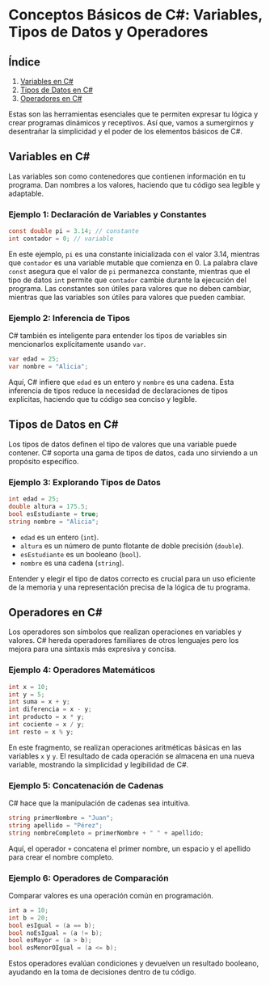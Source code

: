 # Conceptos Básicos de C#: Variables, Tipos de Datos y Operadores

## Índice
1. [Variables en C#](#variables-en-csharp)
2. [Tipos de Datos en C#](#tipos-de-datos-en-csharp)
3. [Operadores en C#](#operadores-en-csharp)

Estas son las herramientas esenciales que te permiten expresar tu lógica y crear programas dinámicos y receptivos. Así que, vamos a sumergirnos y desentrañar la simplicidad y el poder de los elementos básicos de C#.

## Variables en C#

Las variables son como contenedores que contienen información en tu programa. Dan nombres a los valores, haciendo que tu código sea legible y adaptable.

### Ejemplo 1: Declaración de Variables y Constantes
```csharp
const double pi = 3.14; // constante
int contador = 0; // variable
```
En este ejemplo, `pi` es una constante inicializada con el valor 3.14, mientras que `contador` es una variable mutable que comienza en 0. La palabra clave `const` asegura que el valor de `pi` permanezca constante, mientras que el tipo de datos `int` permite que `contador` cambie durante la ejecución del programa. Las constantes son útiles para valores que no deben cambiar, mientras que las variables son útiles para valores que pueden cambiar.

### Ejemplo 2: Inferencia de Tipos
C# también es inteligente para entender los tipos de variables sin mencionarlos explícitamente usando `var`.
```csharp
var edad = 25;
var nombre = "Alicia";
```
Aquí, C# infiere que `edad` es un entero y `nombre` es una cadena. Esta inferencia de tipos reduce la necesidad de declaraciones de tipos explícitas, haciendo que tu código sea conciso y legible.

## Tipos de Datos en C#

Los tipos de datos definen el tipo de valores que una variable puede contener. C# soporta una gama de tipos de datos, cada uno sirviendo a un propósito específico.

### Ejemplo 3: Explorando Tipos de Datos
```csharp
int edad = 25;
double altura = 175.5;
bool esEstudiante = true;
string nombre = "Alicia";
```
- `edad` es un entero (`int`).
- `altura` es un número de punto flotante de doble precisión (`double`).
- `esEstudiante` es un booleano (`bool`).
- `nombre` es una cadena (`string`).

Entender y elegir el tipo de datos correcto es crucial para un uso eficiente de la memoria y una representación precisa de la lógica de tu programa.

## Operadores en C#

Los operadores son símbolos que realizan operaciones en variables y valores. C# hereda operadores familiares de otros lenguajes pero los mejora para una sintaxis más expresiva y concisa.

### Ejemplo 4: Operadores Matemáticos
```csharp
int x = 10;
int y = 5;
int suma = x + y;
int diferencia = x - y;
int producto = x * y;
int cociente = x / y;
int resto = x % y;
```
En este fragmento, se realizan operaciones aritméticas básicas en las variables `x` y `y`. El resultado de cada operación se almacena en una nueva variable, mostrando la simplicidad y legibilidad de C#.

### Ejemplo 5: Concatenación de Cadenas
C# hace que la manipulación de cadenas sea intuitiva.
```csharp
string primerNombre = "Juan";
string apellido = "Pérez";
string nombreCompleto = primerNombre + " " + apellido;
```
Aquí, el operador `+` concatena el primer nombre, un espacio y el apellido para crear el nombre completo.

### Ejemplo 6: Operadores de Comparación
Comparar valores es una operación común en programación.
```csharp
int a = 10;
int b = 20;
bool esIgual = (a == b);
bool noEsIgual = (a != b);
bool esMayor = (a > b);
bool esMenorOIgual = (a <= b);
```
Estos operadores evalúan condiciones y devuelven un resultado booleano, ayudando en la toma de decisiones dentro de tu código.
